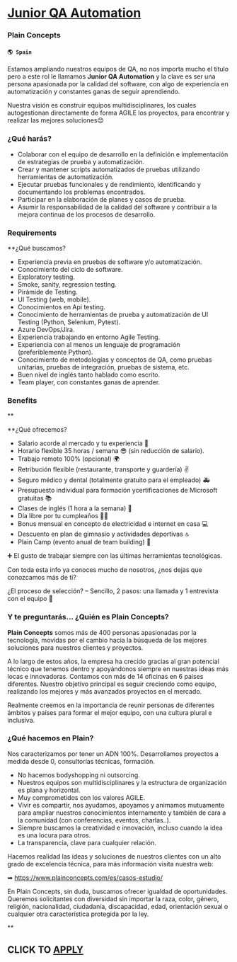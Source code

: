 # [Junior QA Automation](https://www.remotewlb.com/apply/junior-qa-automation)  
### Plain Concepts  
#### `🌎 Spain`  

Estamos ampliando nuestros equipos de QA, no nos importa mucho el título pero a este rol le llamamos **Junior QA Automation** y la clave es ser una persona apasionada por la calidad del software, con algo de experiencia en automatización y constantes ganas de seguir aprendiendo.

Nuestra visión es construir equipos multidisciplinares, los cuales autogestionan directamente de forma AGILE los proyectos, para encontrar y realizar las mejores soluciones😊

### ¿Qué harás?

  * Colaborar con el equipo de desarrollo en la definición e implementación de estrategias de prueba y automatización.
  * Crear y mantener scripts automatizados de pruebas utilizando herramientas de automatización.
  * Ejecutar pruebas funcionales y de rendimiento, identificando y documentando los problemas encontrados.
  * Participar en la elaboración de planes y casos de prueba.
  * Asumir la responsabilidad de la calidad del software y contribuir a la mejora continua de los procesos de desarrollo.

### Requirements

 **¿Qué buscamos?

  * Experiencia previa en pruebas de software y/o automatización.
  * Conocimiento del ciclo de software.
  * Exploratory testing. 
  * Smoke, sanity, regression testing.
  * Pirámide de Testing. 
  * UI Testing (web, mobile).
  * Conocimientos en Api testing. 
  * Conocimiento de herramientas de prueba y automatización de UI Testing (Python, Selenium, Pytest). 
  * Azure DevOps/Jira.
  * Experiencia trabajando en entorno Agile Testing.
  * Experiencia con al menos un lenguaje de programación (preferiblemente Python). 
  * Conocimiento de metodologías y conceptos de QA, como pruebas unitarias, pruebas de integración, pruebas de sistema, etc.
  * Buen nivel de inglés tanto hablado como escrito.
  * Team player, con constantes ganas de aprender. 

### Benefits

**

 **¿Qué ofrecemos?

  * Salario acorde al mercado y tu experiencia 🤑
  * Horario flexible 35 horas / semana 😎 (sin reducción de salario).
  * Trabajo remoto 100% (opcional) 🌍
  * Retribución flexible (restaurante, transporte y guardería) ✌
  * Seguro médico y dental (totalmente gratuito para el empleado) 🚑
  * Presupuesto individual para formación ycertificaciones de Microsoft gratuitas 📚
  * Clases de inglés (1 hora a la semana) 🗽
  * Día libre por tu cumpleaños 🌴🥳
  * Bonus mensual en concepto de electricidad e internet en casa 💻
  * Descuento en plan de gimnasio y actividades deportivas 🔝
  * Plain Camp (evento anual de team building) 🎪

➕ El gusto de trabajar siempre con las últimas herramientas tecnológicas.

Con toda esta info ya conoces mucho de nosotros, ¿nos dejas que conozcamos más de ti?

¿El proceso de selección? – Sencillo, 2 pasos: una llamada y 1 entrevista con el equipo 🤘

### Y te preguntarás… ¿Quién es Plain Concepts?

**Plain Concepts** somos más de 400 personas apasionadas por la tecnología, movidas por el cambio hacia la búsqueda de las mejores soluciones para nuestros clientes y proyectos.

A lo largo de estos años, la empresa ha crecido gracias al gran potencial técnico que tenemos dentro y apoyándonos siempre en nuestras ideas más locas e innovadoras. Contamos con más de 14 oficinas en 6 países diferentes. Nuestro objetivo principal es seguir creciendo como equipo, realizando los mejores y más avanzados proyectos en el mercado.

Realmente creemos en la importancia de reunir personas de diferentes ámbitos y países para formar el mejor equipo, con una cultura plural e inclusiva.

### ¿Qué hacemos en Plain?

Nos caracterizamos por tener un ADN 100%. Desarrollamos proyectos a medida desde 0, consultorías técnicas, formación.

  * No hacemos bodyshopping ni outsorcing.
  * Nuestros equipos son multidisciplinares y la estructura de organización es plana y horizontal.
  * Muy comprometidos con los valores AGILE.
  * Vivir es compartir, nos ayudamos, apoyamos y animamos mutuamente para ampliar nuestros conocimientos internamente y también de cara a la comunidad (con conferencias, eventos, charlas..).
  * Siempre buscamos la creatividad e innovación, incluso cuando la idea es una locura para otros.
  * La transparencia, clave para cualquier relación. 

Hacemos realidad las ideas y soluciones de nuestros clientes con un alto grado de excelencia técnica, para más información visita nuestra web:

➡ https://www.plainconcepts.com/es/casos-estudio/

En Plain Concepts, sin duda, buscamos ofrecer igualdad de oportunidades. Queremos solicitantes con diversidad sin importar la raza, color, género, religión, nacionalidad, ciudadanía, discapacidad, edad, orientación sexual o cualquier otra característica protegida por la ley.

**

  
## CLICK TO [APPLY](https://www.remotewlb.com/apply/junior-qa-automation)

